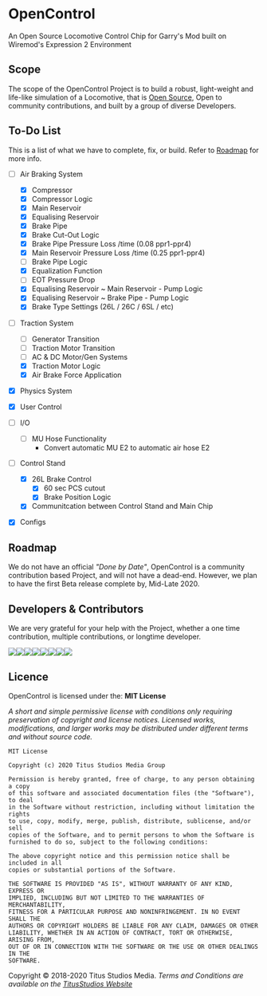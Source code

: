 # OpenControl
An Open Source Locomotive Control Chip for Garry's Mod built on Wiremod's Expression 2 Environment


## Scope

The scope of the OpenControl Project is to build a robust, light-weight and life-like simulation of a Locomotive, that is [Open Source](https://opensource.com/resources/what-open-source), Open to community contributions, and built by a group of diverse Developers.

## To-Do List
This is a list of what we have to complete, fix, or build. Refer to [Roadmap](#roadmap) for more info.

  * [ ] Air Braking System
    * [x] Compressor
    * [x] Compressor Logic
    * [x] Main Reservoir
    * [x] Equalising Reservoir
    * [x] Brake Pipe
    * [x] Brake Cut-Out Logic
    * [x] Brake Pipe Pressure Loss /time (0.08 ppr1-ppr4)
    * [x] Main Reservoir Pressure Loss /time (0.25 ppr1-ppr4)
    * [ ] Brake Pipe Logic
    * [x] Equalization Function
    * [ ] EOT Pressure Drop
    * [x] Equalising Reservoir ~ Main Reservoir - Pump Logic
    * [x] Equalising Reservoir ~ Brake Pipe - Pump Logic
    * [x] Brake Type Settings (26L / 26C / 6SL / etc)
  * [ ] Traction System
    * [ ] Generator Transition
    * [ ] Traction Motor Transition
    * [ ] AC & DC Motor/Gen Systems
    * [x] Traction Motor Logic
    * [x] Air Brake Force Application
  * [x] Physics System
  * [x] User Control
  * [ ] I/O
    * [ ] MU Hose Functionality
      * Convert automatic MU E2 to automatic air hose E2
  * [ ] Control Stand
    * [x] 26L Brake Control 
      * [x] 60 sec PCS cutout
      * [x] Brake Position Logic
    * [x] Communitcation between Control Stand and Main Chip
  * [x] Configs
  
  
## Roadmap

We do not have an official *"Done by Date"*, OpenControl is a community contribution based Project, and will not have a dead-end. However, we plan to have the first Beta release complete by, Mid-Late 2020. 


## Developers & Contributors
We are very grateful for your help with the Project, whether a one time contribution, multiple contributions, or longtime developer.

[![](https://sourcerer.io/fame/TitusStudiosMediaGroup/TitusStudiosMediaGroup/OpenControl/images/0)](https://sourcerer.io/fame/TitusStudiosMediaGroup/TitusStudiosMediaGroup/OpenControl/links/0)[![](https://sourcerer.io/fame/TitusStudiosMediaGroup/TitusStudiosMediaGroup/OpenControl/images/1)](https://sourcerer.io/fame/TitusStudiosMediaGroup/TitusStudiosMediaGroup/OpenControl/links/1)[![](https://sourcerer.io/fame/TitusStudiosMediaGroup/TitusStudiosMediaGroup/OpenControl/images/2)](https://sourcerer.io/fame/TitusStudiosMediaGroup/TitusStudiosMediaGroup/OpenControl/links/2)[![](https://sourcerer.io/fame/TitusStudiosMediaGroup/TitusStudiosMediaGroup/OpenControl/images/3)](https://sourcerer.io/fame/TitusStudiosMediaGroup/TitusStudiosMediaGroup/OpenControl/links/3)[![](https://sourcerer.io/fame/TitusStudiosMediaGroup/TitusStudiosMediaGroup/OpenControl/images/4)](https://sourcerer.io/fame/TitusStudiosMediaGroup/TitusStudiosMediaGroup/OpenControl/links/4)[![](https://sourcerer.io/fame/TitusStudiosMediaGroup/TitusStudiosMediaGroup/OpenControl/images/5)](https://sourcerer.io/fame/TitusStudiosMediaGroup/TitusStudiosMediaGroup/OpenControl/links/5)[![](https://sourcerer.io/fame/TitusStudiosMediaGroup/TitusStudiosMediaGroup/OpenControl/images/6)](https://sourcerer.io/fame/TitusStudiosMediaGroup/TitusStudiosMediaGroup/OpenControl/links/6)[![](https://sourcerer.io/fame/TitusStudiosMediaGroup/TitusStudiosMediaGroup/OpenControl/images/7)](https://sourcerer.io/fame/TitusStudiosMediaGroup/TitusStudiosMediaGroup/OpenControl/links/7)

## Licence

OpenControl is licensed under the: **MIT License**

*A short and simple permissive license with conditions only requiring preservation of copyright and license notices. Licensed works, modifications, and larger works may be distributed under different terms and without source code.*

```
MIT License

Copyright (c) 2020 Titus Studios Media Group

Permission is hereby granted, free of charge, to any person obtaining a copy
of this software and associated documentation files (the "Software"), to deal
in the Software without restriction, including without limitation the rights
to use, copy, modify, merge, publish, distribute, sublicense, and/or sell
copies of the Software, and to permit persons to whom the Software is
furnished to do so, subject to the following conditions:

The above copyright notice and this permission notice shall be included in all
copies or substantial portions of the Software.

THE SOFTWARE IS PROVIDED "AS IS", WITHOUT WARRANTY OF ANY KIND, EXPRESS OR
IMPLIED, INCLUDING BUT NOT LIMITED TO THE WARRANTIES OF MERCHANTABILITY,
FITNESS FOR A PARTICULAR PURPOSE AND NONINFRINGEMENT. IN NO EVENT SHALL THE
AUTHORS OR COPYRIGHT HOLDERS BE LIABLE FOR ANY CLAIM, DAMAGES OR OTHER
LIABILITY, WHETHER IN AN ACTION OF CONTRACT, TORT OR OTHERWISE, ARISING FROM,
OUT OF OR IN CONNECTION WITH THE SOFTWARE OR THE USE OR OTHER DEALINGS IN THE
SOFTWARE.
```


Copyright © 2018-2020 Titus Studios Media. *Terms and Conditions are available on the [TitusStudios Website](https://www.titusstudios.net/)*
